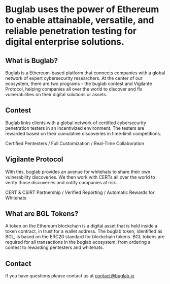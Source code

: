 # Buglab uses the power of Ethereum to enable attainable, versatile, and reliable penetration testing for digital enterprise solutions.

## What is Buglab?
Buglab is a Ethereum-based platform that connects companies with a global network of expert cybersecurity researchers.
At the center of our ecosystem, there are two programs - the buglab contest and Vigilante Protocol, helping companies all over the world to discover and fix vulnerabilities on their digital solutions or assets.

## Contest
Buglab links clients with a global network of certified cybersecurity penetration testers in an incentivized environment. The testers are rewarded based on their cumulative discoveries in time-limit competitions.

Certified Pentesters /
Full Customization /
Real-Time Collaboration

## Vigilante Protocol
With this, buglab provides an avenue for whitehats to share their own vulnerability discoveries. We then work with CERTs all over the world to verify those discoveries and notify companies at risk.

CERT & CSIRT Partnership /
Verified Reporting /
Automatic Rewards for Whitehats

## What are BGL Tokens?
A token on the Ethereum blockchain is a digital asset that is held inside a token contract, in trust for a wallet address.
The buglab token, identified as BGL, is based on the ERC20 standard for blockchain tokens.
BGL tokens are required for all transactions in the buglab ecosystem, from ordering a contest to rewarding pentesters and whitehats.

## Contact
If you have questions please contact us at contact@buglab.io 
